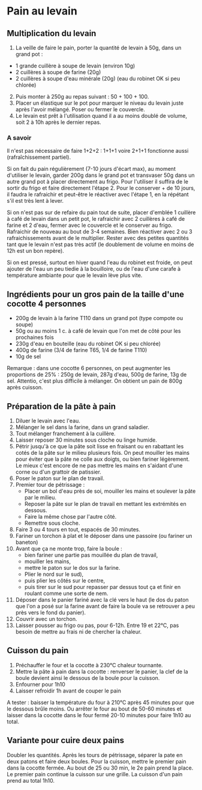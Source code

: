 # Pain au levain

## Multiplication du levain
1. La veille de faire le pain, porter la quantité de levain à 50g, dans un grand pot :
- 1 grande cuillère à soupe de levain (environ 10g)
- 2 cuillères à soupe de farine (20g)
- 2 cuillères à soupe d'eau minérale (20g) (eau du robinet OK si peu chlorée)
2. Puis monter à 250g au repas suivant : 50 + 100 + 100.
3. Placer un élastique sur le pot pour marquer le niveau du levain juste après l'avoir mélangé. Poser ou fermer le couvercle.
4. Le levain est prêt à l'utilisation quand il a au moins doublé de volume, soit 2 à 10h après le dernier repas.

### A savoir
   Il n'est pas nécessaire de faire 1+2+2 : 1+1+1 voire 2+1+1 fonctionne aussi (rafraîchissement partiel).

   Si on fait du pain régulièrement (7-10 jours d'écart max), au moment d'utiliser le levain, garder 200g dans le grand pot et transvaser 50g dans un autre grand pot à placer directement au frigo. Pour l'utiliser il suffira de le sortir du frigo et faire directement l'étape 2. Pour le conserver + de 10 jours, il faudra le rafraichir et peut-être le réactiver avec l'étape 1, en la répétant s'il est très lent à lever.

   Si on n'est pas sur de refaire du pain tout de suite, placer d'emblée 1 cuillère à café de levain dans un petit pot, le rafraichir avec 2 cuillères à café de farine et 2 d'eau, fermer avec le couvercle et le conserver au frigo. Rafraichir de nouveau au bout de 3-4 semaines. Bien réactiver avec 2 ou 3 rafraichissements avant de le multiplier. Rester avec des petites quantités tant que le levain n'est pas très actif (le doublement de volume en moins de 12h est un bon repère).

   Si on est pressé, surtout en hiver quand l'eau du robinet est froide, on peut ajouter de l'eau un peu tiedie à la bouilloire, ou de l'eau d'une carafe à température ambiante pour que le levain lève plus vite. 

## Ingrédients pour un gros pain de la taille d'une cocotte 4 personnes
- 200g de levain à la farine T110 dans un grand pot (type compote ou soupe)
- 50g ou au moins 1 c. à café de levain que l'on met de côté pour les prochaines fois
- 230g d'eau en bouteille (eau du robinet OK si peu chlorée)
- 400g de farine (3/4 de farine T65, 1/4 de farine T110)
- 10g de sel

Remarque : dans une cocotte 6 personnes, on peut augmenter les proportions de 25% : 250g de levain, 287g d'eau, 500g de farine, 13g de sel. Attentio, c'est plus difficile à mélanger. On obtient un pain de 800g après cuisson.

## Préparation de la pâte à pain
1. Diluer le levain avec l'eau.
2. Mélanger le sel dans la farine, dans un grand saladier.
3. Tout mélanger franchement à la cuillère.
4. Laisser reposer 30 minutes sous cloche ou linge humide.
5. Pétrir jusqu'à ce que la pâte soit lisse en fraisant ou en rabattant les cotés de la pâte sur le milieu plusieurs fois. On peut mouiller les mains pour éviter que la pâte ne colle aux doigts, ou bien fariner légèrement. Le mieux c'est encore de ne pas mettre les mains en s'aidant d'une corne ou d'un grattoir de patissier.
6. Poser le paton sur le plan de travail.
7. Premier tour de pétrissage :
   - Placer un bol d'eau près de soi, mouiller les mains et soulever la pâte par le  milieu.
   - Reposer la pâte sur le plan de travail en mettant les extrémités en dessous.
   - Faire la même chose par l'autre côté.
   - Remettre sous cloche.
9. Faire 3 ou 4 tours en tout, espacés de 30 minutes.
10. Fariner un torchon à plat et le déposer dans une passoire (ou fariner un baneton)
11. Avant que ça ne monte trop, faire la boule :
    - bien fariner une partie pas mouillée du plan de travail,
    - mouiller les mains,
    - mettre le paton sur le dos sur la farine.
    - Plier le nord sur le sud),
    - puis plier les côtés sur le centre,
    - puis tirer sur le sud pour repasser par dessus tout ça et finir en roulant comme une sorte de nem.
13. Déposer dans le panier fariné avec la clé vers le haut (le dos du paton que l'on a posé sur la farine avant de faire la boule va se retrouver a peu près vers le fond du panier).
14. Couvrir avec un torchon.
15.  Laisser pousser au frigo ou pas, pour 6-12h. Entre 19 et 22°C, pas besoin de mettre au frais ni de chercher la chaleur.

## Cuisson du pain

1. Préchauffer le four et la cocotte à 230°C chaleur tournante.
2. Mettre la pâte à pain dans la cocotte : renverser le panier, la clef de la boule devient ainsi le dessous de la boule pour la cuisson.
3. Enfourner pour 1h10
4. Laisser refroidir 1h avant de couper le pain

A tester : baisser la température du four à 210°C après 45 minutes pour que le dessous brûle moins. Ou arrêter le four au bout de 50-60 minutes et laisser dans la cocotte dans le four fermé 20-10 minutes pour faire 1h10 au total.
 
## Variante pour cuire deux pains

Doubler les quantités. Après les tours de pétrissage, séparer la pate en deux patons et faire deux boules. 
Pour la cuisson, mettre le premier pain dans la cocotte fermée. Au bout de 25 ou 30 min, le 2e pain prend la place. Le premier pain continue la cuisson sur une grille. La cuisson d'un pain prend au total 1h10.

